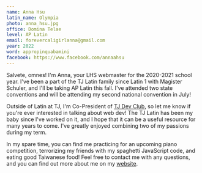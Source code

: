 ```yaml
---
name: Anna Hsu
latin_name: Olympia
photo: anna_hsu.jpg
office: Domina Telae
level: AP Latin
email: forevercaligirlanna@gmail.com
year: 2022
word: appropinquabamini
facebook: https://www.facebook.com/annaahsu
---
```


Salvete, omnes! I'm Anna, your LHS webmaster for the 2020-2021 school year. I've been a part of the TJ Latin family since Latin 1 with Magister Schuler, and I'll be taking AP Latin this fall. I've attended two state conventions and will be attending my second national convention in July!

Outside of Latin at TJ, I'm Co-President of [TJ Dev Club](https://activities.tjhsst.edu/devclub/), so let me know if you're ever interested in talking about web dev! The TJ Latin has been my baby since I've worked on it, and I hope that it can be a useful resource for many years to come. I've greatly enjoyed combining two of my passions during my term.

In my spare time, you can find me practicing for an upcoming piano competition, terrorizing my friends with my spaghetti JavaScript code, and eating good Taiwanese food! Feel free to contact me with any questions, and you can find out more about me on my [website](https://annaahsu.pages.dev).
